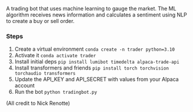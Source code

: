 A trading bot that uses machine learning to gauge the market. The ML algorithm receives news information and calculates a sentiment using NLP to create a buy or sell order.

### Steps
1. Create a virtual environment `conda create -n trader python=3.10`
2. Activate it `conda activate trader`
3. Install initial deps `pip install lumibot timedelta alpaca-trade-api`
4. Install transformers and friends `pip install torch torchvision torchaudio transformers`
5. Update the API_KEY and API_SECRET with values from your Alpaca account
6. Run the bot `python tradingbot.py`


(All credit to Nick Renotte)
